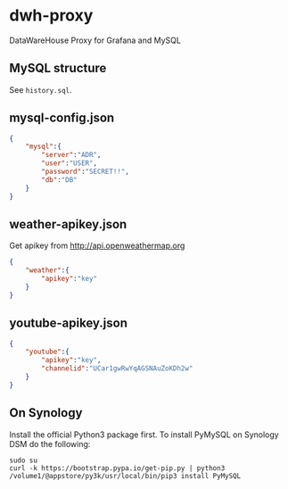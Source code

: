 # dwh-proxy
DataWareHouse Proxy for Grafana and MySQL

## MySQL structure

See `history.sql`.

## mysql-config.json

```json
{
    "mysql":{
        "server":"ADR",
        "user":"USER",
        "password":"SECRET!!",
        "db":"DB"
    }
}
```


## weather-apikey.json

Get apikey from http://api.openweathermap.org

```json
{
    "weather":{
        "apikey":"key"
    }
}
```


## youtube-apikey.json

```json
{
    "youtube":{
        "apikey":"key",
        "channelid":"UCar1gwRwYqAGSNAuZoKDh2w"
    }
}
```

## On Synology

Install the official Python3 package first. To install PyMySQL on Synology DSM do the following:
```
sudo su
curl -k https://bootstrap.pypa.io/get-pip.py | python3
/volume1/@appstore/py3k/usr/local/bin/pip3 install PyMySQL
```
